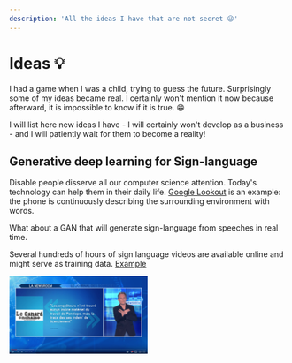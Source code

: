 ```yaml
---
description: 'All the ideas I have that are not secret 😉'
---
```


# Ideas 💡

I had a game when I was a child, trying to guess the future. Surprisingly some of my ideas became real. I certainly won't mention it now because afterward, it is impossible to know if it is true. 😁

I will list here new ideas I have - I will certainly won't develop as a business - and I will patiently wait for them to become a reality!

## Generative deep learning for Sign-language

Disable people disserve all our computer science attention. Today's technology can help them in their daily life. [Google Lookout](https://www.engadget.com/2018/05/08/google-lookout-app/) is an example: the phone is continuously describing the surrounding environment with words.

What about a GAN that will generate sign-language from speeches in real time.

Several hundreds of hours of sign language videos are available online and might serve as training data. [Example](https://www.youtube.com/watch?v=g79sOA3qy5U)

<img src="./resources/sign-language.png" width="250px" alt="TV news"/>
